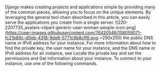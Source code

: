 Django makes creating projects and applications simple by providing many of the common pieces, allowing you to focus on the unique elements. By leveraging the general tool chain described in this article, you can easily serve the applications you create from a single server.
![220-2207735_avatars-clipart-generic-user-woman-people-icon-png](https://user-images.githubusercontent.com/76420546/158059071-fc21b89c-d0eb-4318-9de6-5771c9b8cff6.png =250x250)
the public DNS name or IPv6 address for your instance. For more information about how to find the private key, the user name for your instance, and the DNS name or IPv6 address for an instance, see Locate the private key and set the permissions and Get information about your instance. To connect to your instance, use one of the following commands.
